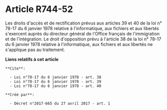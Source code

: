 # Article R744-52

Les droits d'accès et de rectification prévus aux articles 39 et 40 de la loi n° 78-17 du 6 janvier 1978 relative à
l'informatique, aux fichiers et aux libertés s'exercent auprès du directeur général de l'Office français de l'immigration et
de l'intégration. Le droit d'opposition prévu à l'article 38 de la loi n° 78-17 du 6 janvier 1978 relative à l'informatique,
aux fichiers et aux libertés ne s'applique pas au traitement.

**Liens relatifs à cet article**

	**Cite**:

	  - Loi n°78-17 du 6 janvier 1978 - art. 38
	  - Loi n°78-17 du 6 janvier 1978 - art. 39
	  - Loi n°78-17 du 6 janvier 1978 - art. 40

	**Créé par**:

	  - Décret n°2017-665 du 27 avril 2017 - art. 1
